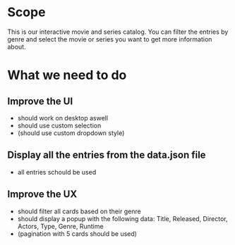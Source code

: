 # Scope

This is our interactive movie and series catalog. You can filter the entries by genre and select the movie or series you want to get more information about.

# What we need to do

## Improve the UI
* should work on desktop aswell
* should use custom selection
* (should use custom dropdown style)

## Display all the entries from the data.json file
* all entries schould be used

## Improve the UX
* should filter all cards based on their genre
* should display a popup with the following data: Title, Released, Director, Actors, Type, Genre, Runtime
* (pagination with 5 cards should be used)
